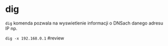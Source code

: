 # dig
`dig` komenda pozwala na wyswietlenie informacji o DNSach danego adresu IP np.

`dig -x 192.168.0.1`
#review